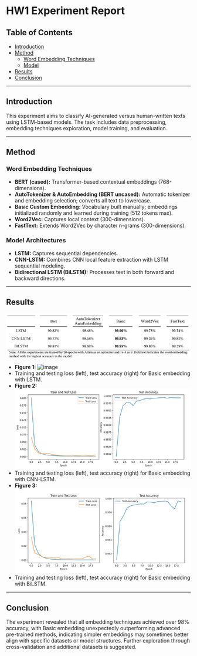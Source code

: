 # HW1 Experiment Report

## Table of Contents
- [Introduction](#introduction)
- [Method](#method)
  - [Word Embedding Techniques](#word-embedding-techniques)
  - [Model](#model)
- [Results](#results)
- [Conclusion](#conclusion)

---

## Introduction
This experiment aims to classify AI-generated versus human-written texts using LSTM-based models. The task includes data preprocessing, embedding techniques exploration, model training, and evaluation.

---

## Method
### Word Embedding Techniques
- **BERT (cased):** Transformer-based contextual embeddings (768-dimensions).
- **AutoTokenizer & AutoEmbedding (BERT uncased):** Automatic tokenizer and embedding selection; converts all text to lowercase.
- **Basic Custom Embedding:** Vocabulary built manually; embeddings initialized randomly and learned during training (512 tokens max).
- **Word2Vec:** Captures local context (300-dimensions).
- **FastText:** Extends Word2Vec by character n-grams (300-dimensions).

### Model Architectures
- **LSTM:** Captures sequential dependencies.
- **CNN-LSTM:** Combines CNN local feature extraction with LSTM sequential modeling.
- **Bidirectional LSTM (BiLSTM):** Processes text in both forward and backward directions.

---

## Results
![image](https://github.com/kailee0422/RNN-Transformer/blob/main/HW1/picture/Table1.png)

- **Figure 1:**
![image](https://github.2com/kailee0422/RNN-Transformer/blob/main/HW1/picture/Figure1.png)
- Training and testing loss (left), test accuracy (right) for Basic embedding with LSTM.
- **Figure 2:**
![image](https://github.com/kailee0422/RNN-Transformer/blob/main/HW1/picture/Figure2.png)
- Training and testing loss (left), test accuracy (right) for Basic embedding with CNN-LSTM.
- **Figure 3:**
![image](https://github.com/kailee0422/RNN-Transformer/blob/main/HW1/picture/Figure3.png)
- Training and testing loss (left), test accuracy (right) for Basic embedding with BiLSTM.

---

## Conclusion
The experiment revealed that all embedding techniques achieved over 98% accuracy, with Basic embedding unexpectedly outperforming advanced pre-trained methods, indicating simpler embeddings may sometimes better align with specific datasets or model structures. Further exploration through cross-validation and additional datasets is suggested.

